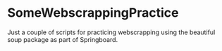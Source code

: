 # SomeWebscrappingPractice

Just a couple of scripts for practicing webscrapping using the beautiful soup package as part of Springboard.  

